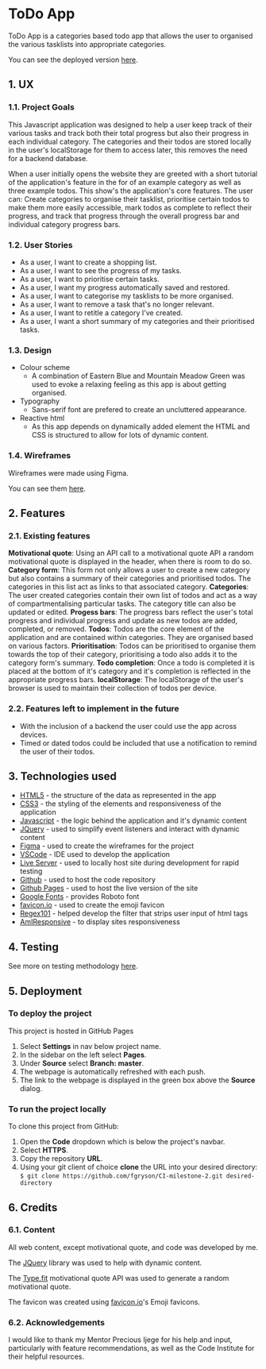 # ToDo App

ToDo App is a categories based todo app that allows the user to organised the various tasklists into appropriate categories.

You can see the deployed version [here](https://fgryson.github.io/CI-milestone-2/).

## 1. UX

### 1.1. Project Goals

This Javascript application was designed to help a user keep track of their various tasks and track both their total progress but also their progress in each individual category. The categories and their todos are stored locally in the user's localStorage for them to access later, this removes the need for a backend database.

When a user initially opens the website they are greeted with a short tutorial of the application's feature in the for of an example category as well as three example todos. This show's the application's core features. The user can: Create categories to organise their tasklist, prioritise certain todos to make them more easily accessible, mark todos as complete to reflect their progress, and track that progress through the overall progress bar and individual category progress bars.

### 1.2. User Stories

- As a user, I want to create a shopping list.
- As a user, I want to see the progress of my tasks.
- As a user, I want to prioritise certain tasks.
- As a user, I want my progress automatically saved and restored.
- As a user, I want to categorise my tasklists to be more organised.
- As a user, I want to remove a task that's no longer relevant.
- As a user, I want to retitle a category I've created.
- As a user, I want a short summary of my categories and their prioritised tasks.

### 1.3. Design

- Colour scheme
  - A combination of Eastern Blue and Mountain Meadow Green was used to evoke a relaxing feeling as this app is about getting organised.
- Typography
  - Sans-serif font are prefered to create an uncluttered appearance.
- Reactive html
  - As this app depends on dynamically added element the HTML and CSS is structured to allow for lots of dynamic content.

### 1.4. Wireframes

Wireframes were made using Figma.

You can see them [here](readme-images/wireframes/).

## 2. Features

### 2.1. Existing features

**Motivational quote**: Using an API call to a motivational quote API a random motivational quote is displayed in the header, when there is room to do so.
**Category form**: This form not only allows a user to create a new category but also contains a summary of their categories and prioritised todos. The categories in this list act as links to that associated category.
**Categories**: The user created categories contain their own list of todos and act as a way of compartmentalising particular tasks. The category title can also be updated or edited.
**Progess bars**: The progress bars reflect the user's total progress and individual progress and update as new todos are added, completed, or removed.
**Todos**: Todos are the core element of the application and are contained within categories. They are organised based on various factors.
**Prioritisation**: Todos can be prioritised to organise them towards the top of their category, prioritising a todo also adds it to the category form's summary.
**Todo completion**: Once a todo is completed it is placed at the bottom of it's category and it's completion is reflected in the appropriate progress bars.
**localStorage**: The localStorage of the user's browser is used to maintain their collection of todos per device.

### 2.2. Features left to implement in the future

- With the inclusion of a backend the user could use the app across devices.
- Timed or dated todos could be included that use a notification to remind the user of their todos.

## 3. Technologies used

- [HTML5](https://en.wikipedia.org/wiki/HTML) - the structure of the data as represented in the app
- [CSS3](https://en.wikipedia.org/wiki/CSS) - the styling of the elements and responsiveness of the application
- [Javascript](https://en.wikipedia.org/wiki/JavaScript) - the logic behind the application and it's dynamic content
- [JQuery](https://jquery.com/) - used to simplify event listeners and interact with dynamic content
- [Figma](https://www.figma.com/) - used to create the wireframes for the project
- [VSCode](https://code.visualstudio.com/) - IDE used to develop the application
- [Live Server](https://marketplace.visualstudio.com/items?itemName=ritwickdey.LiveServer) - used to locally host site during development for rapid testing
- [Github](https://github.com/) - used to host the code repository
- [Github Pages](https://pages.github.com/) - used to host the live version of the site
- [Google Fonts](https://fonts.google.com/) - provides Roboto font
- [favicon.io](https://favicon.io) - used to create the emoji favicon
- [Regex101](https://regex101.com/) - helped develop the filter that strips user input of html tags
- [AmIResponsive](http://ami.responsivedesign.is) - to display sites responsiveness

## 4. Testing

See more on testing methodology [here](TESTING.md).

## 5. Deployment

### To deploy the project

This project is hosted in GitHub Pages

1. Select **Settings** in nav below project name.
2. In the sidebar on the left select **Pages**.
3. Under **Source** select **Branch: master**.
4. The webpage is automatically refreshed with each push.
5. The link to the webpage is displayed in the green box above the **Source** dialog.

### To run the project locally

To clone this project from GitHub:

1. Open the **Code** dropdown which is below the project's navbar.
2. Select **HTTPS**.
3. Copy the repository **URL**.
4. Using your git client of choice **clone** the URL into your desired directory:
`$ git clone https://github.com/fgryson/CI-milestone-2.git desired-directory`

## 6. Credits

### 6.1. Content
All web content, except motivational quote, and code was developed by me. 

The [JQuery](https://jquery.com/) library was used to help with dynamic content.

The [Type.fit](https://type.fit/) motivational quote API was used to generate a random motivational quote.

The favicon was created using [favicon.io](https://favicon.io)'s Emoji favicons.

### 6.2. Acknowledgements

I would like to thank my Mentor Precious Ijege for his help and input, particularly with feature recommendations, as well as the Code Institute for their helpful resources.
